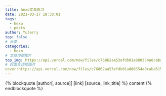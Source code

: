 ```yaml
---
title: hexo文章练习
date: 2021-03-17 18:38:01
tags:
  - hexo
  - posts
author: YuJerry
top: false
# 分类
categories:
  - hexo
# 文章顶部图片
top_img: https://api.vercel.com/now/files/c76862aa53efdb01a880354a8caba51559fbf7996654076d5272e6fb293a433f/v2-28bbcf7c9e948b771941de198f5ee426_1440w%5B1%5D.jpg
# 封面与顶部图片
cover:https://api.vercel.com/now/files/c76862aa53efdb01a880354a8caba51559fbf7996654076d5272e6fb293a433f/v2-28bbcf7c9e948b771941de198f5ee426_1440w%5B1%5D.jpg
---
```


{% blockquote [author[, source]] [link] [source_link_title] %}
content
{% endblockquote %}